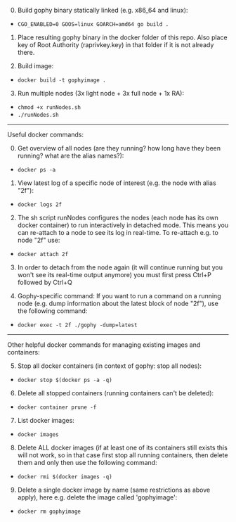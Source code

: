 0. Build gophy binary statically linked (e.g. x86_64 and linux):
* ```CGO_ENABLED=0 GOOS=linux GOARCH=amd64 go build .```

1. Place resulting gophy binary in the docker folder of this repo. Also place key of Root Authority (raprivkey.key) in that folder if it is not already there.

2. Build image:
* ```docker build -t gophyimage .```

3. Run multiple nodes (3x light node + 3x full node + 1x RA):
* ```chmod +x runNodes.sh```
* ```./runNodes.sh```

----

Useful docker commands:

0. Get overview of all nodes (are they running? how long have they been running? what are the alias names?):
* ```docker ps -a```

1. View latest log of a specific node of interest (e.g. the node with alias "2f"):
* ```docker logs 2f```

2. The sh script runNodes configures the nodes (each node has its own docker container) to run interactively in detached mode. This means you can re-attach to a node to see its log in real-time. To re-attach e.g. to node "2f" use:
* ```docker attach 2f```

3. In order to detach from the node again (it will continue running but you won't see its real-time output anymore) you must first press Ctrl+P followed by Ctrl+Q

4. Gophy-specific command: If you want to run a command on a running node (e.g. dump information about the latest block of node "2f"), use the following command:
* ```docker exec -t 2f ./gophy -dump=latest```

----

Other helpful docker commands for managing existing images and containers:

5. Stop all docker containers (in context of gophy: stop all nodes):
* ```docker stop $(docker ps -a -q)```

6. Delete all stopped containers (running containers can't be deleted):
* ```docker container prune -f```

7. List docker images:
* ```docker images```

8. Delete ALL docker images (if at least one of its containers still exists this will not work, so in that case first stop all running containers, then delete them and only then use the following command:
* ```docker rmi $(docker images -q)```

9. Delete a single docker image by name (same restrictions as above apply), here e.g. delete the image called 'gophyimage':
* ```docker rm gophyimage```

